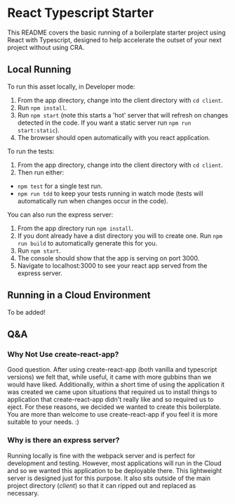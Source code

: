 # React Typescript Starter

This README covers the basic running of a boilerplate starter project using React with Typescript, designed to help accelerate the outset of your next project without using CRA.

## Local Running

To run this asset locally, in Developer mode:

1. From the app directory, change into the client directory with `cd client`.
1. Run `npm install`.
1. Run `npm start` (note this starts a 'hot' server that will refresh on changes detected in the code. If you want a static server run `npm run start:static`).
1. The browser should open automatically with you react application.

To run the tests:

1. From the app directory, change into the client directory with `cd client`.
1. Then run either:

- `npm test` for a single test run.
- `npm run tdd` to keep your tests running in watch mode (tests will automatically run when changes occur in the code).

You can also run the express server:

1. From the app directory run `npm install`.
1. If you dont already have a dist directory you will to create one. Run `npm run build` to automatically generate this for you.
1. Run `npm start`.
1. The console should show that the app is serving on port 3000.
1. Navigate to localhost:3000 to see your react app served from the express server.

## Running in a Cloud Environment

To be added!

## Q&A

### Why Not Use create-react-app?

Good question. After using create-react-app (both vanilla and typescript versions) we felt that, while useful, it came with more gubbins than we would have liked. Additionally, within a short time of using the application it was created we came upon situations that required us to install things to application that create-react-app didn't really like and so required us to eject. For these reasons, we decided we wanted to create this boilerplate.
You are more than welcome to use create-react-app if you feel it is more suitable to your needs. :)

### Why is there an express server?

Running locally is fine with the webpack server and is perfect for development and testing. However, most applications will run in the Cloud and so we wanted this application to be deployable there. This lightweight server is designed just for this purpose. It also sits outside of the main project directory (_client_) so that it can ripped out and replaced as necessary.
